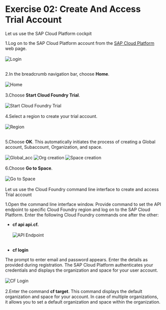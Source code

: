 # Exercise 02: Create And Access Trial Account
Let us use the SAP Cloud Platform cockpit

1.Log on to the SAP Cloud Platform account from the [SAP Cloud Platform](http://cloudplatform.sap.com) web page.
<br><br>
![Login](/img/login.png?raw=true)
<br><br>

2.In the breadcrumb navigation bar, choose **Home**.
<br><br>
![Home](/img/home_nav.png?raw=true)
<br><br>
3.Choose **Start Cloud Foundry Trial**.
<br><br>
![Start Cloud Foundry Trial](/img/home_pg.png?raw=true)
<br><br>
4.Select a region to create your trial account.
<br><br>
![Region](/img/region.png?raw=true)
<br><br>

5.Choose **OK**. This automatically initiates the process of creating a Global account, Subaccount, Organization, and space.
<br><br>
![Global_acc](/img/Global_acc_creation.png?raw=true)
![Org creation](/img/org_creation.png?raw=true)
![Space creation](/img/space_creation.png?raw=true)
<br><br>
6.Choose **Go to Space**.
<br><br>
![Go to Space](/img/post_acc_creation.png?raw=true)
<br><br>
Let us use the Cloud Foundry command line interface to create and access Trial account

1.Open the command line interface window. Provide command to set the API endpoint to specific Cloud Foundry region and log on to the SAP Cloud Platform. Enter the following Cloud Foundry commands one after the other:
 
+ **cf api api.cf.**<host information>
<br><br>
![API Endpoint](/img/api_endpoint.png?raw=true)
<br><br>

+ **cf login**

The prompt to enter email and password appears. Enter the details as provided during registration. The SAP Cloud Platform authenticates your credentials and displays the organization and space for your user account.
<br><br>
![CF Login](/img/cf_login_console.png?raw=true)
<br><br>
2.Enter the command **cf target**. This command displays the default organization and space for your account. In case of multiple organizations, it allows you to set a default organization and space within the organization.
